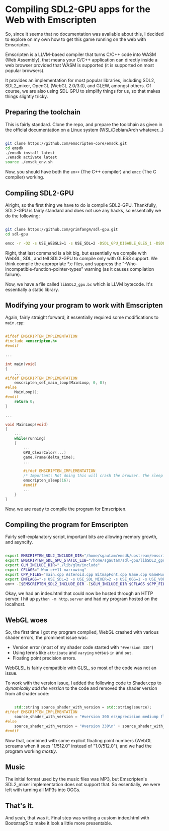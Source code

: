 # Compiling SDL2-GPU apps for the Web with Emscripten

So, since it seems that no documentation was available about this, I decided to explore on my own how to get this game running on the web with Emscripten.

Emscripten is a LLVM-based compiler that turns C/C++ code into WASM (Web Assembly), that means your C/C++ application can directly inside a web browser provided that WASM is supported (it is supported on most popular browsers).

It provides an implementation for most popular libraries, including SDL2, SDL2_mixer, OpenGL (WebGL 2.0/3.0), and GLEW, amongst others. Of course, we are also using SDL-GPU to simplify things for us, so that makes things slightly tricky.

## Preparing the toolchain

This is fairly standard. Clone the repo, and prepare the toolchain as given in the official documentation on a Linux system (WSL/Debian/Arch whatever...)

```bash

git clone https://github.com/emscripten-core/emsdk.git
cd emsdk
./emsdk install latest
./emsdk activate latest
source ./emsdk_env.sh

```

Now, you should have both the `em++` (The C++ compiler) and `emcc` (The C compiler) working.

## Compiling SDL2-GPU

Alright, so the first thing we have to do is compile SDL2-GPU. Thankfully, SDL2-GPU is fairly standard and does not use any hacks, so essentially we do the following:

```bash

git clone https://github.com/grimfang4/sdl-gpu.git
cd sdl-gpu

emcc -r -O2 -s USE_WEBGL2=1 -s USE_SDL=2 -DSDL_GPU_DISABLE_GLES_1 -DSDL_GPU_DISABLE_GLES_2 -DSDL_GPU_DISABLE_OPENGL -DSDL_GPU_USE_BUFFER_RESET -Iinclude -Isrc/externals/stb_image -Isrc/externals/stb_image_write src/externals/stb_image_write/stb_image_write.c src/SDL_gpu_shapes.c src/SDL_gpu_matrix.c src/renderer_GLES_3.c src/SDL_gpu_renderer.c src/SDL_gpu.c -o ./libSDL2_gpu.bc -Wno-incompatible-function-pointer-types

```

Right, that last command is a bit big, but essentially we compile with WebGL, SDL, and tell SDL2-GPU to compile only with GLES3 support. We think compile the appropriate *.c files, and suppress the "-Wno-incompatible-function-pointer-types" warning (as it causes compilation failure).

Now, we have a file called `libSDL2_gpu.bc` which is LLVM bytecode. It's essentially a static library.

## Modifying your program to work with Emscripten

Again, fairly straight forward, it essentially required some modifications to `main.cpp`:

```c++

#ifdef EMSCRIPTEN_IMPLEMENTATION
#include <emscripten.h>
#endif

...

int main(void)
{
    ...
#ifdef EMSCRIPTEN_IMPLEMENTATION
    emscripten_set_main_loop(MainLoop, 0, 0);
#else
    MainLoop();
#endif
    return 0;
}

...

void MainLoop(void)
{
    ...
    while(running)
    {
        ...
        GPU_ClearColor(...)
        game.Frame(delta_time);
        ...

        #ifdef EMSCRIPTEN_IMPLEMENTATION
        /* Important: Not doing this will crash the browser. The sleep allows the browser to do the rendering and event work. */
        emscripten_sleep(16);
        #endif
        ...
    }
}

```

Now, we are ready to compile the program for Emscripten.

## Compiling the program for Emscripten

Fairly self-explanatory script, important bits are allowing memory growth, and asyncify.

```bash

export EMSCRIPTEN_SDL2_INCLUDE_DIR="/home/sgautam/emsdk/upstream/emscripten/cache/sysroot/include/SDL2"
export EMSCRIPTEN_SDL_GPU_STATIC_LIB="/home/sgautam/sdl-gpu/libSDL2_gpu.bc"
export GLM_INCLUDE_DIR="./lib/glm/include"
export CFLAGS="-Wno-c++11-narrowing"
export CPP_FILES="main.cpp Asteroid.cpp BitmapFont.cpp Game.cpp GameHud.cpp Particle.cpp Projectile.cpp Shader.cpp SpaceShip.cpp VGA437.cpp"
export EMFLAGS="-s USE_SDL=2 -s USE_SDL_MIXER=2 -s USE_OGG=1 -s USE_VORBIS=1 -s FULL_ES3=1 -s ALLOW_MEMORY_GROWTH=1 -sASYNCIFY"
em++ -I$EMSCRIPTEN_SDL2_INCLUDE_DIR -I$GLM_INCLUDE_DIR $CFLAGS $CPP_FILES $EMSCRIPTEN_SDL_GPU_STATIC_LIB -DEMSCRIPTEN_IMPLEMENTATION $EMFLAGS -o index.html --preload-file ./resources

```

Okay, we had an index.html that could now be hosted through an HTTP server. I hit up `python -m http.server` and had my program hosted on the localhost.

## WebGL woes

So, the first time I got my program compiled, WebGL crashed with various shader errors, the prominent issue was:

- Version error (most of my shader code started with `"#version 330"`)
- Using terms like `attribute` and `varying` versus `in` and `out`.
- Floating point precision errors.

WebGLSL is fairly compatible with GLSL, so most of the code was not an issue.

To work with the version issue, I added the following code to Shader.cpp to *dynamically add the version* to the code and removed the shader version from all shader code:

```c++

	std::string source_shader_with_version = std::string(source);
#ifdef EMSCRIPTEN_IMPLEMENTATION
	source_shader_with_version = "#version 300 es\nprecision mediump float;\n" + source_shader_with_version;
#else
	source_shader_with_version = "#version 330\n" + source_shader_with_version;
#endif

```

Now that, combined with some explicit floating point numbers (WebGL screams when it sees "1/512.0" instead of "1.0/512.0"), and we had the program working *mostly*.

## Music

The initial format used by the music files was MP3, but Emscripten's SDL2_mixer implementation does not support that. So essentially, we were left with turning all MP3s into OGGs. 

## That's it.

And yeah, that was it. Final step was writing a custom index.html with Bootstrap5 to make it look a little more presentable.